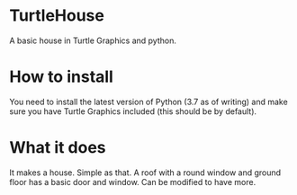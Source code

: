 # TurtleHouse
A basic house in Turtle Graphics and python.
# How to install
You need to install the latest version of Python (3.7 as of writing) and make sure you have Turtle Graphics included (this should be by default).
# What it does
It makes a house. Simple as that. A roof with a round window and ground floor has a basic door and window. Can be modified to have more.
